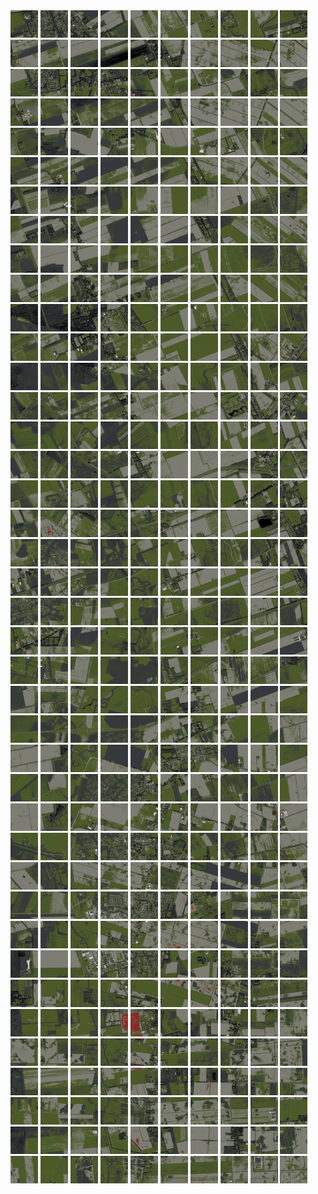 <html>
<div>
<img src="https://github.com/HakkaTjakka/NL_TILE_MAP/blob/main/18/649/-1061/r.6490.-10610.png" height="44" width="44">
<img src="https://github.com/HakkaTjakka/NL_TILE_MAP/blob/main/18/649/-1061/r.6491.-10610.png" height="44" width="44">
<img src="https://github.com/HakkaTjakka/NL_TILE_MAP/blob/main/18/649/-1061/r.6492.-10610.png" height="44" width="44">
<img src="https://github.com/HakkaTjakka/NL_TILE_MAP/blob/main/18/649/-1061/r.6493.-10610.png" height="44" width="44">
<img src="https://github.com/HakkaTjakka/NL_TILE_MAP/blob/main/18/649/-1061/r.6494.-10610.png" height="44" width="44">
<img src="https://github.com/HakkaTjakka/NL_TILE_MAP/blob/main/18/649/-1061/r.6495.-10610.png" height="44" width="44">
<img src="https://github.com/HakkaTjakka/NL_TILE_MAP/blob/main/18/649/-1061/r.6496.-10610.png" height="44" width="44">
<img src="https://github.com/HakkaTjakka/NL_TILE_MAP/blob/main/18/649/-1061/r.6497.-10610.png" height="44" width="44">
<img src="https://github.com/HakkaTjakka/NL_TILE_MAP/blob/main/18/649/-1061/r.6498.-10610.png" height="44" width="44">
<img src="https://github.com/HakkaTjakka/NL_TILE_MAP/blob/main/18/649/-1061/r.6499.-10610.png" height="44" width="44">
<img src="https://github.com/HakkaTjakka/NL_TILE_MAP/blob/main/18/650/-1061/r.6500.-10610.png" height="44" width="44">
<img src="https://github.com/HakkaTjakka/NL_TILE_MAP/blob/main/18/650/-1061/r.6501.-10610.png" height="44" width="44">
<img src="https://github.com/HakkaTjakka/NL_TILE_MAP/blob/main/18/650/-1061/r.6502.-10610.png" height="44" width="44">
<img src="https://github.com/HakkaTjakka/NL_TILE_MAP/blob/main/18/650/-1061/r.6503.-10610.png" height="44" width="44">
<img src="https://github.com/HakkaTjakka/NL_TILE_MAP/blob/main/18/650/-1061/r.6504.-10610.png" height="44" width="44">
<img src="https://github.com/HakkaTjakka/NL_TILE_MAP/blob/main/18/650/-1061/r.6505.-10610.png" height="44" width="44">
<img src="https://github.com/HakkaTjakka/NL_TILE_MAP/blob/main/18/650/-1061/r.6506.-10610.png" height="44" width="44">
<img src="https://github.com/HakkaTjakka/NL_TILE_MAP/blob/main/18/650/-1061/r.6507.-10610.png" height="44" width="44">
<img src="https://github.com/HakkaTjakka/NL_TILE_MAP/blob/main/18/650/-1061/r.6508.-10610.png" height="44" width="44">
<img src="https://github.com/HakkaTjakka/NL_TILE_MAP/blob/main/18/650/-1061/r.6509.-10610.png" height="44" width="44">
<br>
<img src="https://github.com/HakkaTjakka/NL_TILE_MAP/blob/main/18/649/-1061/r.6490.-10609.png" height="44" width="44">
<img src="https://github.com/HakkaTjakka/NL_TILE_MAP/blob/main/18/649/-1061/r.6491.-10609.png" height="44" width="44">
<img src="https://github.com/HakkaTjakka/NL_TILE_MAP/blob/main/18/649/-1061/r.6492.-10609.png" height="44" width="44">
<img src="https://github.com/HakkaTjakka/NL_TILE_MAP/blob/main/18/649/-1061/r.6493.-10609.png" height="44" width="44">
<img src="https://github.com/HakkaTjakka/NL_TILE_MAP/blob/main/18/649/-1061/r.6494.-10609.png" height="44" width="44">
<img src="https://github.com/HakkaTjakka/NL_TILE_MAP/blob/main/18/649/-1061/r.6495.-10609.png" height="44" width="44">
<img src="https://github.com/HakkaTjakka/NL_TILE_MAP/blob/main/18/649/-1061/r.6496.-10609.png" height="44" width="44">
<img src="https://github.com/HakkaTjakka/NL_TILE_MAP/blob/main/18/649/-1061/r.6497.-10609.png" height="44" width="44">
<img src="https://github.com/HakkaTjakka/NL_TILE_MAP/blob/main/18/649/-1061/r.6498.-10609.png" height="44" width="44">
<img src="https://github.com/HakkaTjakka/NL_TILE_MAP/blob/main/18/649/-1061/r.6499.-10609.png" height="44" width="44">
<img src="https://github.com/HakkaTjakka/NL_TILE_MAP/blob/main/18/650/-1061/r.6500.-10609.png" height="44" width="44">
<img src="https://github.com/HakkaTjakka/NL_TILE_MAP/blob/main/18/650/-1061/r.6501.-10609.png" height="44" width="44">
<img src="https://github.com/HakkaTjakka/NL_TILE_MAP/blob/main/18/650/-1061/r.6502.-10609.png" height="44" width="44">
<img src="https://github.com/HakkaTjakka/NL_TILE_MAP/blob/main/18/650/-1061/r.6503.-10609.png" height="44" width="44">
<img src="https://github.com/HakkaTjakka/NL_TILE_MAP/blob/main/18/650/-1061/r.6504.-10609.png" height="44" width="44">
<img src="https://github.com/HakkaTjakka/NL_TILE_MAP/blob/main/18/650/-1061/r.6505.-10609.png" height="44" width="44">
<img src="https://github.com/HakkaTjakka/NL_TILE_MAP/blob/main/18/650/-1061/r.6506.-10609.png" height="44" width="44">
<img src="https://github.com/HakkaTjakka/NL_TILE_MAP/blob/main/18/650/-1061/r.6507.-10609.png" height="44" width="44">
<img src="https://github.com/HakkaTjakka/NL_TILE_MAP/blob/main/18/650/-1061/r.6508.-10609.png" height="44" width="44">
<img src="https://github.com/HakkaTjakka/NL_TILE_MAP/blob/main/18/650/-1061/r.6509.-10609.png" height="44" width="44">
<br>
<img src="https://github.com/HakkaTjakka/NL_TILE_MAP/blob/main/18/649/-1061/r.6490.-10608.png" height="44" width="44">
<img src="https://github.com/HakkaTjakka/NL_TILE_MAP/blob/main/18/649/-1061/r.6491.-10608.png" height="44" width="44">
<img src="https://github.com/HakkaTjakka/NL_TILE_MAP/blob/main/18/649/-1061/r.6492.-10608.png" height="44" width="44">
<img src="https://github.com/HakkaTjakka/NL_TILE_MAP/blob/main/18/649/-1061/r.6493.-10608.png" height="44" width="44">
<img src="https://github.com/HakkaTjakka/NL_TILE_MAP/blob/main/18/649/-1061/r.6494.-10608.png" height="44" width="44">
<img src="https://github.com/HakkaTjakka/NL_TILE_MAP/blob/main/18/649/-1061/r.6495.-10608.png" height="44" width="44">
<img src="https://github.com/HakkaTjakka/NL_TILE_MAP/blob/main/18/649/-1061/r.6496.-10608.png" height="44" width="44">
<img src="https://github.com/HakkaTjakka/NL_TILE_MAP/blob/main/18/649/-1061/r.6497.-10608.png" height="44" width="44">
<img src="https://github.com/HakkaTjakka/NL_TILE_MAP/blob/main/18/649/-1061/r.6498.-10608.png" height="44" width="44">
<img src="https://github.com/HakkaTjakka/NL_TILE_MAP/blob/main/18/649/-1061/r.6499.-10608.png" height="44" width="44">
<img src="https://github.com/HakkaTjakka/NL_TILE_MAP/blob/main/18/650/-1061/r.6500.-10608.png" height="44" width="44">
<img src="https://github.com/HakkaTjakka/NL_TILE_MAP/blob/main/18/650/-1061/r.6501.-10608.png" height="44" width="44">
<img src="https://github.com/HakkaTjakka/NL_TILE_MAP/blob/main/18/650/-1061/r.6502.-10608.png" height="44" width="44">
<img src="https://github.com/HakkaTjakka/NL_TILE_MAP/blob/main/18/650/-1061/r.6503.-10608.png" height="44" width="44">
<img src="https://github.com/HakkaTjakka/NL_TILE_MAP/blob/main/18/650/-1061/r.6504.-10608.png" height="44" width="44">
<img src="https://github.com/HakkaTjakka/NL_TILE_MAP/blob/main/18/650/-1061/r.6505.-10608.png" height="44" width="44">
<img src="https://github.com/HakkaTjakka/NL_TILE_MAP/blob/main/18/650/-1061/r.6506.-10608.png" height="44" width="44">
<img src="https://github.com/HakkaTjakka/NL_TILE_MAP/blob/main/18/650/-1061/r.6507.-10608.png" height="44" width="44">
<img src="https://github.com/HakkaTjakka/NL_TILE_MAP/blob/main/18/650/-1061/r.6508.-10608.png" height="44" width="44">
<img src="https://github.com/HakkaTjakka/NL_TILE_MAP/blob/main/18/650/-1061/r.6509.-10608.png" height="44" width="44">
<br>
<img src="https://github.com/HakkaTjakka/NL_TILE_MAP/blob/main/18/649/-1061/r.6490.-10607.png" height="44" width="44">
<img src="https://github.com/HakkaTjakka/NL_TILE_MAP/blob/main/18/649/-1061/r.6491.-10607.png" height="44" width="44">
<img src="https://github.com/HakkaTjakka/NL_TILE_MAP/blob/main/18/649/-1061/r.6492.-10607.png" height="44" width="44">
<img src="https://github.com/HakkaTjakka/NL_TILE_MAP/blob/main/18/649/-1061/r.6493.-10607.png" height="44" width="44">
<img src="https://github.com/HakkaTjakka/NL_TILE_MAP/blob/main/18/649/-1061/r.6494.-10607.png" height="44" width="44">
<img src="https://github.com/HakkaTjakka/NL_TILE_MAP/blob/main/18/649/-1061/r.6495.-10607.png" height="44" width="44">
<img src="https://github.com/HakkaTjakka/NL_TILE_MAP/blob/main/18/649/-1061/r.6496.-10607.png" height="44" width="44">
<img src="https://github.com/HakkaTjakka/NL_TILE_MAP/blob/main/18/649/-1061/r.6497.-10607.png" height="44" width="44">
<img src="https://github.com/HakkaTjakka/NL_TILE_MAP/blob/main/18/649/-1061/r.6498.-10607.png" height="44" width="44">
<img src="https://github.com/HakkaTjakka/NL_TILE_MAP/blob/main/18/649/-1061/r.6499.-10607.png" height="44" width="44">
<img src="https://github.com/HakkaTjakka/NL_TILE_MAP/blob/main/18/650/-1061/r.6500.-10607.png" height="44" width="44">
<img src="https://github.com/HakkaTjakka/NL_TILE_MAP/blob/main/18/650/-1061/r.6501.-10607.png" height="44" width="44">
<img src="https://github.com/HakkaTjakka/NL_TILE_MAP/blob/main/18/650/-1061/r.6502.-10607.png" height="44" width="44">
<img src="https://github.com/HakkaTjakka/NL_TILE_MAP/blob/main/18/650/-1061/r.6503.-10607.png" height="44" width="44">
<img src="https://github.com/HakkaTjakka/NL_TILE_MAP/blob/main/18/650/-1061/r.6504.-10607.png" height="44" width="44">
<img src="https://github.com/HakkaTjakka/NL_TILE_MAP/blob/main/18/650/-1061/r.6505.-10607.png" height="44" width="44">
<img src="https://github.com/HakkaTjakka/NL_TILE_MAP/blob/main/18/650/-1061/r.6506.-10607.png" height="44" width="44">
<img src="https://github.com/HakkaTjakka/NL_TILE_MAP/blob/main/18/650/-1061/r.6507.-10607.png" height="44" width="44">
<img src="https://github.com/HakkaTjakka/NL_TILE_MAP/blob/main/18/650/-1061/r.6508.-10607.png" height="44" width="44">
<img src="https://github.com/HakkaTjakka/NL_TILE_MAP/blob/main/18/650/-1061/r.6509.-10607.png" height="44" width="44">
<br>
<img src="https://github.com/HakkaTjakka/NL_TILE_MAP/blob/main/18/649/-1061/r.6490.-10606.png" height="44" width="44">
<img src="https://github.com/HakkaTjakka/NL_TILE_MAP/blob/main/18/649/-1061/r.6491.-10606.png" height="44" width="44">
<img src="https://github.com/HakkaTjakka/NL_TILE_MAP/blob/main/18/649/-1061/r.6492.-10606.png" height="44" width="44">
<img src="https://github.com/HakkaTjakka/NL_TILE_MAP/blob/main/18/649/-1061/r.6493.-10606.png" height="44" width="44">
<img src="https://github.com/HakkaTjakka/NL_TILE_MAP/blob/main/18/649/-1061/r.6494.-10606.png" height="44" width="44">
<img src="https://github.com/HakkaTjakka/NL_TILE_MAP/blob/main/18/649/-1061/r.6495.-10606.png" height="44" width="44">
<img src="https://github.com/HakkaTjakka/NL_TILE_MAP/blob/main/18/649/-1061/r.6496.-10606.png" height="44" width="44">
<img src="https://github.com/HakkaTjakka/NL_TILE_MAP/blob/main/18/649/-1061/r.6497.-10606.png" height="44" width="44">
<img src="https://github.com/HakkaTjakka/NL_TILE_MAP/blob/main/18/649/-1061/r.6498.-10606.png" height="44" width="44">
<img src="https://github.com/HakkaTjakka/NL_TILE_MAP/blob/main/18/649/-1061/r.6499.-10606.png" height="44" width="44">
<img src="https://github.com/HakkaTjakka/NL_TILE_MAP/blob/main/18/650/-1061/r.6500.-10606.png" height="44" width="44">
<img src="https://github.com/HakkaTjakka/NL_TILE_MAP/blob/main/18/650/-1061/r.6501.-10606.png" height="44" width="44">
<img src="https://github.com/HakkaTjakka/NL_TILE_MAP/blob/main/18/650/-1061/r.6502.-10606.png" height="44" width="44">
<img src="https://github.com/HakkaTjakka/NL_TILE_MAP/blob/main/18/650/-1061/r.6503.-10606.png" height="44" width="44">
<img src="https://github.com/HakkaTjakka/NL_TILE_MAP/blob/main/18/650/-1061/r.6504.-10606.png" height="44" width="44">
<img src="https://github.com/HakkaTjakka/NL_TILE_MAP/blob/main/18/650/-1061/r.6505.-10606.png" height="44" width="44">
<img src="https://github.com/HakkaTjakka/NL_TILE_MAP/blob/main/18/650/-1061/r.6506.-10606.png" height="44" width="44">
<img src="https://github.com/HakkaTjakka/NL_TILE_MAP/blob/main/18/650/-1061/r.6507.-10606.png" height="44" width="44">
<img src="https://github.com/HakkaTjakka/NL_TILE_MAP/blob/main/18/650/-1061/r.6508.-10606.png" height="44" width="44">
<img src="https://github.com/HakkaTjakka/NL_TILE_MAP/blob/main/18/650/-1061/r.6509.-10606.png" height="44" width="44">
<br>
<img src="https://github.com/HakkaTjakka/NL_TILE_MAP/blob/main/18/649/-1061/r.6490.-10605.png" height="44" width="44">
<img src="https://github.com/HakkaTjakka/NL_TILE_MAP/blob/main/18/649/-1061/r.6491.-10605.png" height="44" width="44">
<img src="https://github.com/HakkaTjakka/NL_TILE_MAP/blob/main/18/649/-1061/r.6492.-10605.png" height="44" width="44">
<img src="https://github.com/HakkaTjakka/NL_TILE_MAP/blob/main/18/649/-1061/r.6493.-10605.png" height="44" width="44">
<img src="https://github.com/HakkaTjakka/NL_TILE_MAP/blob/main/18/649/-1061/r.6494.-10605.png" height="44" width="44">
<img src="https://github.com/HakkaTjakka/NL_TILE_MAP/blob/main/18/649/-1061/r.6495.-10605.png" height="44" width="44">
<img src="https://github.com/HakkaTjakka/NL_TILE_MAP/blob/main/18/649/-1061/r.6496.-10605.png" height="44" width="44">
<img src="https://github.com/HakkaTjakka/NL_TILE_MAP/blob/main/18/649/-1061/r.6497.-10605.png" height="44" width="44">
<img src="https://github.com/HakkaTjakka/NL_TILE_MAP/blob/main/18/649/-1061/r.6498.-10605.png" height="44" width="44">
<img src="https://github.com/HakkaTjakka/NL_TILE_MAP/blob/main/18/649/-1061/r.6499.-10605.png" height="44" width="44">
<img src="https://github.com/HakkaTjakka/NL_TILE_MAP/blob/main/18/650/-1061/r.6500.-10605.png" height="44" width="44">
<img src="https://github.com/HakkaTjakka/NL_TILE_MAP/blob/main/18/650/-1061/r.6501.-10605.png" height="44" width="44">
<img src="https://github.com/HakkaTjakka/NL_TILE_MAP/blob/main/18/650/-1061/r.6502.-10605.png" height="44" width="44">
<img src="https://github.com/HakkaTjakka/NL_TILE_MAP/blob/main/18/650/-1061/r.6503.-10605.png" height="44" width="44">
<img src="https://github.com/HakkaTjakka/NL_TILE_MAP/blob/main/18/650/-1061/r.6504.-10605.png" height="44" width="44">
<img src="https://github.com/HakkaTjakka/NL_TILE_MAP/blob/main/18/650/-1061/r.6505.-10605.png" height="44" width="44">
<img src="https://github.com/HakkaTjakka/NL_TILE_MAP/blob/main/18/650/-1061/r.6506.-10605.png" height="44" width="44">
<img src="https://github.com/HakkaTjakka/NL_TILE_MAP/blob/main/18/650/-1061/r.6507.-10605.png" height="44" width="44">
<img src="https://github.com/HakkaTjakka/NL_TILE_MAP/blob/main/18/650/-1061/r.6508.-10605.png" height="44" width="44">
<img src="https://github.com/HakkaTjakka/NL_TILE_MAP/blob/main/18/650/-1061/r.6509.-10605.png" height="44" width="44">
<br>
<img src="https://github.com/HakkaTjakka/NL_TILE_MAP/blob/main/18/649/-1061/r.6490.-10604.png" height="44" width="44">
<img src="https://github.com/HakkaTjakka/NL_TILE_MAP/blob/main/18/649/-1061/r.6491.-10604.png" height="44" width="44">
<img src="https://github.com/HakkaTjakka/NL_TILE_MAP/blob/main/18/649/-1061/r.6492.-10604.png" height="44" width="44">
<img src="https://github.com/HakkaTjakka/NL_TILE_MAP/blob/main/18/649/-1061/r.6493.-10604.png" height="44" width="44">
<img src="https://github.com/HakkaTjakka/NL_TILE_MAP/blob/main/18/649/-1061/r.6494.-10604.png" height="44" width="44">
<img src="https://github.com/HakkaTjakka/NL_TILE_MAP/blob/main/18/649/-1061/r.6495.-10604.png" height="44" width="44">
<img src="https://github.com/HakkaTjakka/NL_TILE_MAP/blob/main/18/649/-1061/r.6496.-10604.png" height="44" width="44">
<img src="https://github.com/HakkaTjakka/NL_TILE_MAP/blob/main/18/649/-1061/r.6497.-10604.png" height="44" width="44">
<img src="https://github.com/HakkaTjakka/NL_TILE_MAP/blob/main/18/649/-1061/r.6498.-10604.png" height="44" width="44">
<img src="https://github.com/HakkaTjakka/NL_TILE_MAP/blob/main/18/649/-1061/r.6499.-10604.png" height="44" width="44">
<img src="https://github.com/HakkaTjakka/NL_TILE_MAP/blob/main/18/650/-1061/r.6500.-10604.png" height="44" width="44">
<img src="https://github.com/HakkaTjakka/NL_TILE_MAP/blob/main/18/650/-1061/r.6501.-10604.png" height="44" width="44">
<img src="https://github.com/HakkaTjakka/NL_TILE_MAP/blob/main/18/650/-1061/r.6502.-10604.png" height="44" width="44">
<img src="https://github.com/HakkaTjakka/NL_TILE_MAP/blob/main/18/650/-1061/r.6503.-10604.png" height="44" width="44">
<img src="https://github.com/HakkaTjakka/NL_TILE_MAP/blob/main/18/650/-1061/r.6504.-10604.png" height="44" width="44">
<img src="https://github.com/HakkaTjakka/NL_TILE_MAP/blob/main/18/650/-1061/r.6505.-10604.png" height="44" width="44">
<img src="https://github.com/HakkaTjakka/NL_TILE_MAP/blob/main/18/650/-1061/r.6506.-10604.png" height="44" width="44">
<img src="https://github.com/HakkaTjakka/NL_TILE_MAP/blob/main/18/650/-1061/r.6507.-10604.png" height="44" width="44">
<img src="https://github.com/HakkaTjakka/NL_TILE_MAP/blob/main/18/650/-1061/r.6508.-10604.png" height="44" width="44">
<img src="https://github.com/HakkaTjakka/NL_TILE_MAP/blob/main/18/650/-1061/r.6509.-10604.png" height="44" width="44">
<br>
<img src="https://github.com/HakkaTjakka/NL_TILE_MAP/blob/main/18/649/-1061/r.6490.-10603.png" height="44" width="44">
<img src="https://github.com/HakkaTjakka/NL_TILE_MAP/blob/main/18/649/-1061/r.6491.-10603.png" height="44" width="44">
<img src="https://github.com/HakkaTjakka/NL_TILE_MAP/blob/main/18/649/-1061/r.6492.-10603.png" height="44" width="44">
<img src="https://github.com/HakkaTjakka/NL_TILE_MAP/blob/main/18/649/-1061/r.6493.-10603.png" height="44" width="44">
<img src="https://github.com/HakkaTjakka/NL_TILE_MAP/blob/main/18/649/-1061/r.6494.-10603.png" height="44" width="44">
<img src="https://github.com/HakkaTjakka/NL_TILE_MAP/blob/main/18/649/-1061/r.6495.-10603.png" height="44" width="44">
<img src="https://github.com/HakkaTjakka/NL_TILE_MAP/blob/main/18/649/-1061/r.6496.-10603.png" height="44" width="44">
<img src="https://github.com/HakkaTjakka/NL_TILE_MAP/blob/main/18/649/-1061/r.6497.-10603.png" height="44" width="44">
<img src="https://github.com/HakkaTjakka/NL_TILE_MAP/blob/main/18/649/-1061/r.6498.-10603.png" height="44" width="44">
<img src="https://github.com/HakkaTjakka/NL_TILE_MAP/blob/main/18/649/-1061/r.6499.-10603.png" height="44" width="44">
<img src="https://github.com/HakkaTjakka/NL_TILE_MAP/blob/main/18/650/-1061/r.6500.-10603.png" height="44" width="44">
<img src="https://github.com/HakkaTjakka/NL_TILE_MAP/blob/main/18/650/-1061/r.6501.-10603.png" height="44" width="44">
<img src="https://github.com/HakkaTjakka/NL_TILE_MAP/blob/main/18/650/-1061/r.6502.-10603.png" height="44" width="44">
<img src="https://github.com/HakkaTjakka/NL_TILE_MAP/blob/main/18/650/-1061/r.6503.-10603.png" height="44" width="44">
<img src="https://github.com/HakkaTjakka/NL_TILE_MAP/blob/main/18/650/-1061/r.6504.-10603.png" height="44" width="44">
<img src="https://github.com/HakkaTjakka/NL_TILE_MAP/blob/main/18/650/-1061/r.6505.-10603.png" height="44" width="44">
<img src="https://github.com/HakkaTjakka/NL_TILE_MAP/blob/main/18/650/-1061/r.6506.-10603.png" height="44" width="44">
<img src="https://github.com/HakkaTjakka/NL_TILE_MAP/blob/main/18/650/-1061/r.6507.-10603.png" height="44" width="44">
<img src="https://github.com/HakkaTjakka/NL_TILE_MAP/blob/main/18/650/-1061/r.6508.-10603.png" height="44" width="44">
<img src="https://github.com/HakkaTjakka/NL_TILE_MAP/blob/main/18/650/-1061/r.6509.-10603.png" height="44" width="44">
<br>
<img src="https://github.com/HakkaTjakka/NL_TILE_MAP/blob/main/18/649/-1061/r.6490.-10602.png" height="44" width="44">
<img src="https://github.com/HakkaTjakka/NL_TILE_MAP/blob/main/18/649/-1061/r.6491.-10602.png" height="44" width="44">
<img src="https://github.com/HakkaTjakka/NL_TILE_MAP/blob/main/18/649/-1061/r.6492.-10602.png" height="44" width="44">
<img src="https://github.com/HakkaTjakka/NL_TILE_MAP/blob/main/18/649/-1061/r.6493.-10602.png" height="44" width="44">
<img src="https://github.com/HakkaTjakka/NL_TILE_MAP/blob/main/18/649/-1061/r.6494.-10602.png" height="44" width="44">
<img src="https://github.com/HakkaTjakka/NL_TILE_MAP/blob/main/18/649/-1061/r.6495.-10602.png" height="44" width="44">
<img src="https://github.com/HakkaTjakka/NL_TILE_MAP/blob/main/18/649/-1061/r.6496.-10602.png" height="44" width="44">
<img src="https://github.com/HakkaTjakka/NL_TILE_MAP/blob/main/18/649/-1061/r.6497.-10602.png" height="44" width="44">
<img src="https://github.com/HakkaTjakka/NL_TILE_MAP/blob/main/18/649/-1061/r.6498.-10602.png" height="44" width="44">
<img src="https://github.com/HakkaTjakka/NL_TILE_MAP/blob/main/18/649/-1061/r.6499.-10602.png" height="44" width="44">
<img src="https://github.com/HakkaTjakka/NL_TILE_MAP/blob/main/18/650/-1061/r.6500.-10602.png" height="44" width="44">
<img src="https://github.com/HakkaTjakka/NL_TILE_MAP/blob/main/18/650/-1061/r.6501.-10602.png" height="44" width="44">
<img src="https://github.com/HakkaTjakka/NL_TILE_MAP/blob/main/18/650/-1061/r.6502.-10602.png" height="44" width="44">
<img src="https://github.com/HakkaTjakka/NL_TILE_MAP/blob/main/18/650/-1061/r.6503.-10602.png" height="44" width="44">
<img src="https://github.com/HakkaTjakka/NL_TILE_MAP/blob/main/18/650/-1061/r.6504.-10602.png" height="44" width="44">
<img src="https://github.com/HakkaTjakka/NL_TILE_MAP/blob/main/18/650/-1061/r.6505.-10602.png" height="44" width="44">
<img src="https://github.com/HakkaTjakka/NL_TILE_MAP/blob/main/18/650/-1061/r.6506.-10602.png" height="44" width="44">
<img src="https://github.com/HakkaTjakka/NL_TILE_MAP/blob/main/18/650/-1061/r.6507.-10602.png" height="44" width="44">
<img src="https://github.com/HakkaTjakka/NL_TILE_MAP/blob/main/18/650/-1061/r.6508.-10602.png" height="44" width="44">
<img src="https://github.com/HakkaTjakka/NL_TILE_MAP/blob/main/18/650/-1061/r.6509.-10602.png" height="44" width="44">
<br>
<img src="https://github.com/HakkaTjakka/NL_TILE_MAP/blob/main/18/649/-1061/r.6490.-10601.png" height="44" width="44">
<img src="https://github.com/HakkaTjakka/NL_TILE_MAP/blob/main/18/649/-1061/r.6491.-10601.png" height="44" width="44">
<img src="https://github.com/HakkaTjakka/NL_TILE_MAP/blob/main/18/649/-1061/r.6492.-10601.png" height="44" width="44">
<img src="https://github.com/HakkaTjakka/NL_TILE_MAP/blob/main/18/649/-1061/r.6493.-10601.png" height="44" width="44">
<img src="https://github.com/HakkaTjakka/NL_TILE_MAP/blob/main/18/649/-1061/r.6494.-10601.png" height="44" width="44">
<img src="https://github.com/HakkaTjakka/NL_TILE_MAP/blob/main/18/649/-1061/r.6495.-10601.png" height="44" width="44">
<img src="https://github.com/HakkaTjakka/NL_TILE_MAP/blob/main/18/649/-1061/r.6496.-10601.png" height="44" width="44">
<img src="https://github.com/HakkaTjakka/NL_TILE_MAP/blob/main/18/649/-1061/r.6497.-10601.png" height="44" width="44">
<img src="https://github.com/HakkaTjakka/NL_TILE_MAP/blob/main/18/649/-1061/r.6498.-10601.png" height="44" width="44">
<img src="https://github.com/HakkaTjakka/NL_TILE_MAP/blob/main/18/649/-1061/r.6499.-10601.png" height="44" width="44">
<img src="https://github.com/HakkaTjakka/NL_TILE_MAP/blob/main/18/650/-1061/r.6500.-10601.png" height="44" width="44">
<img src="https://github.com/HakkaTjakka/NL_TILE_MAP/blob/main/18/650/-1061/r.6501.-10601.png" height="44" width="44">
<img src="https://github.com/HakkaTjakka/NL_TILE_MAP/blob/main/18/650/-1061/r.6502.-10601.png" height="44" width="44">
<img src="https://github.com/HakkaTjakka/NL_TILE_MAP/blob/main/18/650/-1061/r.6503.-10601.png" height="44" width="44">
<img src="https://github.com/HakkaTjakka/NL_TILE_MAP/blob/main/18/650/-1061/r.6504.-10601.png" height="44" width="44">
<img src="https://github.com/HakkaTjakka/NL_TILE_MAP/blob/main/18/650/-1061/r.6505.-10601.png" height="44" width="44">
<img src="https://github.com/HakkaTjakka/NL_TILE_MAP/blob/main/18/650/-1061/r.6506.-10601.png" height="44" width="44">
<img src="https://github.com/HakkaTjakka/NL_TILE_MAP/blob/main/18/650/-1061/r.6507.-10601.png" height="44" width="44">
<img src="https://github.com/HakkaTjakka/NL_TILE_MAP/blob/main/18/650/-1061/r.6508.-10601.png" height="44" width="44">
<img src="https://github.com/HakkaTjakka/NL_TILE_MAP/blob/main/18/650/-1061/r.6509.-10601.png" height="44" width="44">
<br>
<img src="https://github.com/HakkaTjakka/NL_TILE_MAP/blob/main/18/649/-1060/r.6490.-10600.png" height="44" width="44">
<img src="https://github.com/HakkaTjakka/NL_TILE_MAP/blob/main/18/649/-1060/r.6491.-10600.png" height="44" width="44">
<img src="https://github.com/HakkaTjakka/NL_TILE_MAP/blob/main/18/649/-1060/r.6492.-10600.png" height="44" width="44">
<img src="https://github.com/HakkaTjakka/NL_TILE_MAP/blob/main/18/649/-1060/r.6493.-10600.png" height="44" width="44">
<img src="https://github.com/HakkaTjakka/NL_TILE_MAP/blob/main/18/649/-1060/r.6494.-10600.png" height="44" width="44">
<img src="https://github.com/HakkaTjakka/NL_TILE_MAP/blob/main/18/649/-1060/r.6495.-10600.png" height="44" width="44">
<img src="https://github.com/HakkaTjakka/NL_TILE_MAP/blob/main/18/649/-1060/r.6496.-10600.png" height="44" width="44">
<img src="https://github.com/HakkaTjakka/NL_TILE_MAP/blob/main/18/649/-1060/r.6497.-10600.png" height="44" width="44">
<img src="https://github.com/HakkaTjakka/NL_TILE_MAP/blob/main/18/649/-1060/r.6498.-10600.png" height="44" width="44">
<img src="https://github.com/HakkaTjakka/NL_TILE_MAP/blob/main/18/649/-1060/r.6499.-10600.png" height="44" width="44">
<img src="https://github.com/HakkaTjakka/NL_TILE_MAP/blob/main/18/650/-1060/r.6500.-10600.png" height="44" width="44">
<img src="https://github.com/HakkaTjakka/NL_TILE_MAP/blob/main/18/650/-1060/r.6501.-10600.png" height="44" width="44">
<img src="https://github.com/HakkaTjakka/NL_TILE_MAP/blob/main/18/650/-1060/r.6502.-10600.png" height="44" width="44">
<img src="https://github.com/HakkaTjakka/NL_TILE_MAP/blob/main/18/650/-1060/r.6503.-10600.png" height="44" width="44">
<img src="https://github.com/HakkaTjakka/NL_TILE_MAP/blob/main/18/650/-1060/r.6504.-10600.png" height="44" width="44">
<img src="https://github.com/HakkaTjakka/NL_TILE_MAP/blob/main/18/650/-1060/r.6505.-10600.png" height="44" width="44">
<img src="https://github.com/HakkaTjakka/NL_TILE_MAP/blob/main/18/650/-1060/r.6506.-10600.png" height="44" width="44">
<img src="https://github.com/HakkaTjakka/NL_TILE_MAP/blob/main/18/650/-1060/r.6507.-10600.png" height="44" width="44">
<img src="https://github.com/HakkaTjakka/NL_TILE_MAP/blob/main/18/650/-1060/r.6508.-10600.png" height="44" width="44">
<img src="https://github.com/HakkaTjakka/NL_TILE_MAP/blob/main/18/650/-1060/r.6509.-10600.png" height="44" width="44">
<br>
<img src="https://github.com/HakkaTjakka/NL_TILE_MAP/blob/main/18/649/-1060/r.6490.-10599.png" height="44" width="44">
<img src="https://github.com/HakkaTjakka/NL_TILE_MAP/blob/main/18/649/-1060/r.6491.-10599.png" height="44" width="44">
<img src="https://github.com/HakkaTjakka/NL_TILE_MAP/blob/main/18/649/-1060/r.6492.-10599.png" height="44" width="44">
<img src="https://github.com/HakkaTjakka/NL_TILE_MAP/blob/main/18/649/-1060/r.6493.-10599.png" height="44" width="44">
<img src="https://github.com/HakkaTjakka/NL_TILE_MAP/blob/main/18/649/-1060/r.6494.-10599.png" height="44" width="44">
<img src="https://github.com/HakkaTjakka/NL_TILE_MAP/blob/main/18/649/-1060/r.6495.-10599.png" height="44" width="44">
<img src="https://github.com/HakkaTjakka/NL_TILE_MAP/blob/main/18/649/-1060/r.6496.-10599.png" height="44" width="44">
<img src="https://github.com/HakkaTjakka/NL_TILE_MAP/blob/main/18/649/-1060/r.6497.-10599.png" height="44" width="44">
<img src="https://github.com/HakkaTjakka/NL_TILE_MAP/blob/main/18/649/-1060/r.6498.-10599.png" height="44" width="44">
<img src="https://github.com/HakkaTjakka/NL_TILE_MAP/blob/main/18/649/-1060/r.6499.-10599.png" height="44" width="44">
<img src="https://github.com/HakkaTjakka/NL_TILE_MAP/blob/main/18/650/-1060/r.6500.-10599.png" height="44" width="44">
<img src="https://github.com/HakkaTjakka/NL_TILE_MAP/blob/main/18/650/-1060/r.6501.-10599.png" height="44" width="44">
<img src="https://github.com/HakkaTjakka/NL_TILE_MAP/blob/main/18/650/-1060/r.6502.-10599.png" height="44" width="44">
<img src="https://github.com/HakkaTjakka/NL_TILE_MAP/blob/main/18/650/-1060/r.6503.-10599.png" height="44" width="44">
<img src="https://github.com/HakkaTjakka/NL_TILE_MAP/blob/main/18/650/-1060/r.6504.-10599.png" height="44" width="44">
<img src="https://github.com/HakkaTjakka/NL_TILE_MAP/blob/main/18/650/-1060/r.6505.-10599.png" height="44" width="44">
<img src="https://github.com/HakkaTjakka/NL_TILE_MAP/blob/main/18/650/-1060/r.6506.-10599.png" height="44" width="44">
<img src="https://github.com/HakkaTjakka/NL_TILE_MAP/blob/main/18/650/-1060/r.6507.-10599.png" height="44" width="44">
<img src="https://github.com/HakkaTjakka/NL_TILE_MAP/blob/main/18/650/-1060/r.6508.-10599.png" height="44" width="44">
<img src="https://github.com/HakkaTjakka/NL_TILE_MAP/blob/main/18/650/-1060/r.6509.-10599.png" height="44" width="44">
<br>
<img src="https://github.com/HakkaTjakka/NL_TILE_MAP/blob/main/18/649/-1060/r.6490.-10598.png" height="44" width="44">
<img src="https://github.com/HakkaTjakka/NL_TILE_MAP/blob/main/18/649/-1060/r.6491.-10598.png" height="44" width="44">
<img src="https://github.com/HakkaTjakka/NL_TILE_MAP/blob/main/18/649/-1060/r.6492.-10598.png" height="44" width="44">
<img src="https://github.com/HakkaTjakka/NL_TILE_MAP/blob/main/18/649/-1060/r.6493.-10598.png" height="44" width="44">
<img src="https://github.com/HakkaTjakka/NL_TILE_MAP/blob/main/18/649/-1060/r.6494.-10598.png" height="44" width="44">
<img src="https://github.com/HakkaTjakka/NL_TILE_MAP/blob/main/18/649/-1060/r.6495.-10598.png" height="44" width="44">
<img src="https://github.com/HakkaTjakka/NL_TILE_MAP/blob/main/18/649/-1060/r.6496.-10598.png" height="44" width="44">
<img src="https://github.com/HakkaTjakka/NL_TILE_MAP/blob/main/18/649/-1060/r.6497.-10598.png" height="44" width="44">
<img src="https://github.com/HakkaTjakka/NL_TILE_MAP/blob/main/18/649/-1060/r.6498.-10598.png" height="44" width="44">
<img src="https://github.com/HakkaTjakka/NL_TILE_MAP/blob/main/18/649/-1060/r.6499.-10598.png" height="44" width="44">
<img src="https://github.com/HakkaTjakka/NL_TILE_MAP/blob/main/18/650/-1060/r.6500.-10598.png" height="44" width="44">
<img src="https://github.com/HakkaTjakka/NL_TILE_MAP/blob/main/18/650/-1060/r.6501.-10598.png" height="44" width="44">
<img src="https://github.com/HakkaTjakka/NL_TILE_MAP/blob/main/18/650/-1060/r.6502.-10598.png" height="44" width="44">
<img src="https://github.com/HakkaTjakka/NL_TILE_MAP/blob/main/18/650/-1060/r.6503.-10598.png" height="44" width="44">
<img src="https://github.com/HakkaTjakka/NL_TILE_MAP/blob/main/18/650/-1060/r.6504.-10598.png" height="44" width="44">
<img src="https://github.com/HakkaTjakka/NL_TILE_MAP/blob/main/18/650/-1060/r.6505.-10598.png" height="44" width="44">
<img src="https://github.com/HakkaTjakka/NL_TILE_MAP/blob/main/18/650/-1060/r.6506.-10598.png" height="44" width="44">
<img src="https://github.com/HakkaTjakka/NL_TILE_MAP/blob/main/18/650/-1060/r.6507.-10598.png" height="44" width="44">
<img src="https://github.com/HakkaTjakka/NL_TILE_MAP/blob/main/18/650/-1060/r.6508.-10598.png" height="44" width="44">
<img src="https://github.com/HakkaTjakka/NL_TILE_MAP/blob/main/18/650/-1060/r.6509.-10598.png" height="44" width="44">
<br>
<img src="https://github.com/HakkaTjakka/NL_TILE_MAP/blob/main/18/649/-1060/r.6490.-10597.png" height="44" width="44">
<img src="https://github.com/HakkaTjakka/NL_TILE_MAP/blob/main/18/649/-1060/r.6491.-10597.png" height="44" width="44">
<img src="https://github.com/HakkaTjakka/NL_TILE_MAP/blob/main/18/649/-1060/r.6492.-10597.png" height="44" width="44">
<img src="https://github.com/HakkaTjakka/NL_TILE_MAP/blob/main/18/649/-1060/r.6493.-10597.png" height="44" width="44">
<img src="https://github.com/HakkaTjakka/NL_TILE_MAP/blob/main/18/649/-1060/r.6494.-10597.png" height="44" width="44">
<img src="https://github.com/HakkaTjakka/NL_TILE_MAP/blob/main/18/649/-1060/r.6495.-10597.png" height="44" width="44">
<img src="https://github.com/HakkaTjakka/NL_TILE_MAP/blob/main/18/649/-1060/r.6496.-10597.png" height="44" width="44">
<img src="https://github.com/HakkaTjakka/NL_TILE_MAP/blob/main/18/649/-1060/r.6497.-10597.png" height="44" width="44">
<img src="https://github.com/HakkaTjakka/NL_TILE_MAP/blob/main/18/649/-1060/r.6498.-10597.png" height="44" width="44">
<img src="https://github.com/HakkaTjakka/NL_TILE_MAP/blob/main/18/649/-1060/r.6499.-10597.png" height="44" width="44">
<img src="https://github.com/HakkaTjakka/NL_TILE_MAP/blob/main/18/650/-1060/r.6500.-10597.png" height="44" width="44">
<img src="https://github.com/HakkaTjakka/NL_TILE_MAP/blob/main/18/650/-1060/r.6501.-10597.png" height="44" width="44">
<img src="https://github.com/HakkaTjakka/NL_TILE_MAP/blob/main/18/650/-1060/r.6502.-10597.png" height="44" width="44">
<img src="https://github.com/HakkaTjakka/NL_TILE_MAP/blob/main/18/650/-1060/r.6503.-10597.png" height="44" width="44">
<img src="https://github.com/HakkaTjakka/NL_TILE_MAP/blob/main/18/650/-1060/r.6504.-10597.png" height="44" width="44">
<img src="https://github.com/HakkaTjakka/NL_TILE_MAP/blob/main/18/650/-1060/r.6505.-10597.png" height="44" width="44">
<img src="https://github.com/HakkaTjakka/NL_TILE_MAP/blob/main/18/650/-1060/r.6506.-10597.png" height="44" width="44">
<img src="https://github.com/HakkaTjakka/NL_TILE_MAP/blob/main/18/650/-1060/r.6507.-10597.png" height="44" width="44">
<img src="https://github.com/HakkaTjakka/NL_TILE_MAP/blob/main/18/650/-1060/r.6508.-10597.png" height="44" width="44">
<img src="https://github.com/HakkaTjakka/NL_TILE_MAP/blob/main/18/650/-1060/r.6509.-10597.png" height="44" width="44">
<br>
<img src="https://github.com/HakkaTjakka/NL_TILE_MAP/blob/main/18/649/-1060/r.6490.-10596.png" height="44" width="44">
<img src="https://github.com/HakkaTjakka/NL_TILE_MAP/blob/main/18/649/-1060/r.6491.-10596.png" height="44" width="44">
<img src="https://github.com/HakkaTjakka/NL_TILE_MAP/blob/main/18/649/-1060/r.6492.-10596.png" height="44" width="44">
<img src="https://github.com/HakkaTjakka/NL_TILE_MAP/blob/main/18/649/-1060/r.6493.-10596.png" height="44" width="44">
<img src="https://github.com/HakkaTjakka/NL_TILE_MAP/blob/main/18/649/-1060/r.6494.-10596.png" height="44" width="44">
<img src="https://github.com/HakkaTjakka/NL_TILE_MAP/blob/main/18/649/-1060/r.6495.-10596.png" height="44" width="44">
<img src="https://github.com/HakkaTjakka/NL_TILE_MAP/blob/main/18/649/-1060/r.6496.-10596.png" height="44" width="44">
<img src="https://github.com/HakkaTjakka/NL_TILE_MAP/blob/main/18/649/-1060/r.6497.-10596.png" height="44" width="44">
<img src="https://github.com/HakkaTjakka/NL_TILE_MAP/blob/main/18/649/-1060/r.6498.-10596.png" height="44" width="44">
<img src="https://github.com/HakkaTjakka/NL_TILE_MAP/blob/main/18/649/-1060/r.6499.-10596.png" height="44" width="44">
<img src="https://github.com/HakkaTjakka/NL_TILE_MAP/blob/main/18/650/-1060/r.6500.-10596.png" height="44" width="44">
<img src="https://github.com/HakkaTjakka/NL_TILE_MAP/blob/main/18/650/-1060/r.6501.-10596.png" height="44" width="44">
<img src="https://github.com/HakkaTjakka/NL_TILE_MAP/blob/main/18/650/-1060/r.6502.-10596.png" height="44" width="44">
<img src="https://github.com/HakkaTjakka/NL_TILE_MAP/blob/main/18/650/-1060/r.6503.-10596.png" height="44" width="44">
<img src="https://github.com/HakkaTjakka/NL_TILE_MAP/blob/main/18/650/-1060/r.6504.-10596.png" height="44" width="44">
<img src="https://github.com/HakkaTjakka/NL_TILE_MAP/blob/main/18/650/-1060/r.6505.-10596.png" height="44" width="44">
<img src="https://github.com/HakkaTjakka/NL_TILE_MAP/blob/main/18/650/-1060/r.6506.-10596.png" height="44" width="44">
<img src="https://github.com/HakkaTjakka/NL_TILE_MAP/blob/main/18/650/-1060/r.6507.-10596.png" height="44" width="44">
<img src="https://github.com/HakkaTjakka/NL_TILE_MAP/blob/main/18/650/-1060/r.6508.-10596.png" height="44" width="44">
<img src="https://github.com/HakkaTjakka/NL_TILE_MAP/blob/main/18/650/-1060/r.6509.-10596.png" height="44" width="44">
<br>
<img src="https://github.com/HakkaTjakka/NL_TILE_MAP/blob/main/18/649/-1060/r.6490.-10595.png" height="44" width="44">
<img src="https://github.com/HakkaTjakka/NL_TILE_MAP/blob/main/18/649/-1060/r.6491.-10595.png" height="44" width="44">
<img src="https://github.com/HakkaTjakka/NL_TILE_MAP/blob/main/18/649/-1060/r.6492.-10595.png" height="44" width="44">
<img src="https://github.com/HakkaTjakka/NL_TILE_MAP/blob/main/18/649/-1060/r.6493.-10595.png" height="44" width="44">
<img src="https://github.com/HakkaTjakka/NL_TILE_MAP/blob/main/18/649/-1060/r.6494.-10595.png" height="44" width="44">
<img src="https://github.com/HakkaTjakka/NL_TILE_MAP/blob/main/18/649/-1060/r.6495.-10595.png" height="44" width="44">
<img src="https://github.com/HakkaTjakka/NL_TILE_MAP/blob/main/18/649/-1060/r.6496.-10595.png" height="44" width="44">
<img src="https://github.com/HakkaTjakka/NL_TILE_MAP/blob/main/18/649/-1060/r.6497.-10595.png" height="44" width="44">
<img src="https://github.com/HakkaTjakka/NL_TILE_MAP/blob/main/18/649/-1060/r.6498.-10595.png" height="44" width="44">
<img src="https://github.com/HakkaTjakka/NL_TILE_MAP/blob/main/18/649/-1060/r.6499.-10595.png" height="44" width="44">
<img src="https://github.com/HakkaTjakka/NL_TILE_MAP/blob/main/18/650/-1060/r.6500.-10595.png" height="44" width="44">
<img src="https://github.com/HakkaTjakka/NL_TILE_MAP/blob/main/18/650/-1060/r.6501.-10595.png" height="44" width="44">
<img src="https://github.com/HakkaTjakka/NL_TILE_MAP/blob/main/18/650/-1060/r.6502.-10595.png" height="44" width="44">
<img src="https://github.com/HakkaTjakka/NL_TILE_MAP/blob/main/18/650/-1060/r.6503.-10595.png" height="44" width="44">
<img src="https://github.com/HakkaTjakka/NL_TILE_MAP/blob/main/18/650/-1060/r.6504.-10595.png" height="44" width="44">
<img src="https://github.com/HakkaTjakka/NL_TILE_MAP/blob/main/18/650/-1060/r.6505.-10595.png" height="44" width="44">
<img src="https://github.com/HakkaTjakka/NL_TILE_MAP/blob/main/18/650/-1060/r.6506.-10595.png" height="44" width="44">
<img src="https://github.com/HakkaTjakka/NL_TILE_MAP/blob/main/18/650/-1060/r.6507.-10595.png" height="44" width="44">
<img src="https://github.com/HakkaTjakka/NL_TILE_MAP/blob/main/18/650/-1060/r.6508.-10595.png" height="44" width="44">
<img src="https://github.com/HakkaTjakka/NL_TILE_MAP/blob/main/18/650/-1060/r.6509.-10595.png" height="44" width="44">
<br>
<img src="https://github.com/HakkaTjakka/NL_TILE_MAP/blob/main/18/649/-1060/r.6490.-10594.png" height="44" width="44">
<img src="https://github.com/HakkaTjakka/NL_TILE_MAP/blob/main/18/649/-1060/r.6491.-10594.png" height="44" width="44">
<img src="https://github.com/HakkaTjakka/NL_TILE_MAP/blob/main/18/649/-1060/r.6492.-10594.png" height="44" width="44">
<img src="https://github.com/HakkaTjakka/NL_TILE_MAP/blob/main/18/649/-1060/r.6493.-10594.png" height="44" width="44">
<img src="https://github.com/HakkaTjakka/NL_TILE_MAP/blob/main/18/649/-1060/r.6494.-10594.png" height="44" width="44">
<img src="https://github.com/HakkaTjakka/NL_TILE_MAP/blob/main/18/649/-1060/r.6495.-10594.png" height="44" width="44">
<img src="https://github.com/HakkaTjakka/NL_TILE_MAP/blob/main/18/649/-1060/r.6496.-10594.png" height="44" width="44">
<img src="https://github.com/HakkaTjakka/NL_TILE_MAP/blob/main/18/649/-1060/r.6497.-10594.png" height="44" width="44">
<img src="https://github.com/HakkaTjakka/NL_TILE_MAP/blob/main/18/649/-1060/r.6498.-10594.png" height="44" width="44">
<img src="https://github.com/HakkaTjakka/NL_TILE_MAP/blob/main/18/649/-1060/r.6499.-10594.png" height="44" width="44">
<img src="https://github.com/HakkaTjakka/NL_TILE_MAP/blob/main/18/650/-1060/r.6500.-10594.png" height="44" width="44">
<img src="https://github.com/HakkaTjakka/NL_TILE_MAP/blob/main/18/650/-1060/r.6501.-10594.png" height="44" width="44">
<img src="https://github.com/HakkaTjakka/NL_TILE_MAP/blob/main/18/650/-1060/r.6502.-10594.png" height="44" width="44">
<img src="https://github.com/HakkaTjakka/NL_TILE_MAP/blob/main/18/650/-1060/r.6503.-10594.png" height="44" width="44">
<img src="https://github.com/HakkaTjakka/NL_TILE_MAP/blob/main/18/650/-1060/r.6504.-10594.png" height="44" width="44">
<img src="https://github.com/HakkaTjakka/NL_TILE_MAP/blob/main/18/650/-1060/r.6505.-10594.png" height="44" width="44">
<img src="https://github.com/HakkaTjakka/NL_TILE_MAP/blob/main/18/650/-1060/r.6506.-10594.png" height="44" width="44">
<img src="https://github.com/HakkaTjakka/NL_TILE_MAP/blob/main/18/650/-1060/r.6507.-10594.png" height="44" width="44">
<img src="https://github.com/HakkaTjakka/NL_TILE_MAP/blob/main/18/650/-1060/r.6508.-10594.png" height="44" width="44">
<img src="https://github.com/HakkaTjakka/NL_TILE_MAP/blob/main/18/650/-1060/r.6509.-10594.png" height="44" width="44">
<br>
<img src="https://github.com/HakkaTjakka/NL_TILE_MAP/blob/main/18/649/-1060/r.6490.-10593.png" height="44" width="44">
<img src="https://github.com/HakkaTjakka/NL_TILE_MAP/blob/main/18/649/-1060/r.6491.-10593.png" height="44" width="44">
<img src="https://github.com/HakkaTjakka/NL_TILE_MAP/blob/main/18/649/-1060/r.6492.-10593.png" height="44" width="44">
<img src="https://github.com/HakkaTjakka/NL_TILE_MAP/blob/main/18/649/-1060/r.6493.-10593.png" height="44" width="44">
<img src="https://github.com/HakkaTjakka/NL_TILE_MAP/blob/main/18/649/-1060/r.6494.-10593.png" height="44" width="44">
<img src="https://github.com/HakkaTjakka/NL_TILE_MAP/blob/main/18/649/-1060/r.6495.-10593.png" height="44" width="44">
<img src="https://github.com/HakkaTjakka/NL_TILE_MAP/blob/main/18/649/-1060/r.6496.-10593.png" height="44" width="44">
<img src="https://github.com/HakkaTjakka/NL_TILE_MAP/blob/main/18/649/-1060/r.6497.-10593.png" height="44" width="44">
<img src="https://github.com/HakkaTjakka/NL_TILE_MAP/blob/main/18/649/-1060/r.6498.-10593.png" height="44" width="44">
<img src="https://github.com/HakkaTjakka/NL_TILE_MAP/blob/main/18/649/-1060/r.6499.-10593.png" height="44" width="44">
<img src="https://github.com/HakkaTjakka/NL_TILE_MAP/blob/main/18/650/-1060/r.6500.-10593.png" height="44" width="44">
<img src="https://github.com/HakkaTjakka/NL_TILE_MAP/blob/main/18/650/-1060/r.6501.-10593.png" height="44" width="44">
<img src="https://github.com/HakkaTjakka/NL_TILE_MAP/blob/main/18/650/-1060/r.6502.-10593.png" height="44" width="44">
<img src="https://github.com/HakkaTjakka/NL_TILE_MAP/blob/main/18/650/-1060/r.6503.-10593.png" height="44" width="44">
<img src="https://github.com/HakkaTjakka/NL_TILE_MAP/blob/main/18/650/-1060/r.6504.-10593.png" height="44" width="44">
<img src="https://github.com/HakkaTjakka/NL_TILE_MAP/blob/main/18/650/-1060/r.6505.-10593.png" height="44" width="44">
<img src="https://github.com/HakkaTjakka/NL_TILE_MAP/blob/main/18/650/-1060/r.6506.-10593.png" height="44" width="44">
<img src="https://github.com/HakkaTjakka/NL_TILE_MAP/blob/main/18/650/-1060/r.6507.-10593.png" height="44" width="44">
<img src="https://github.com/HakkaTjakka/NL_TILE_MAP/blob/main/18/650/-1060/r.6508.-10593.png" height="44" width="44">
<img src="https://github.com/HakkaTjakka/NL_TILE_MAP/blob/main/18/650/-1060/r.6509.-10593.png" height="44" width="44">
<br>
<img src="https://github.com/HakkaTjakka/NL_TILE_MAP/blob/main/18/649/-1060/r.6490.-10592.png" height="44" width="44">
<img src="https://github.com/HakkaTjakka/NL_TILE_MAP/blob/main/18/649/-1060/r.6491.-10592.png" height="44" width="44">
<img src="https://github.com/HakkaTjakka/NL_TILE_MAP/blob/main/18/649/-1060/r.6492.-10592.png" height="44" width="44">
<img src="https://github.com/HakkaTjakka/NL_TILE_MAP/blob/main/18/649/-1060/r.6493.-10592.png" height="44" width="44">
<img src="https://github.com/HakkaTjakka/NL_TILE_MAP/blob/main/18/649/-1060/r.6494.-10592.png" height="44" width="44">
<img src="https://github.com/HakkaTjakka/NL_TILE_MAP/blob/main/18/649/-1060/r.6495.-10592.png" height="44" width="44">
<img src="https://github.com/HakkaTjakka/NL_TILE_MAP/blob/main/18/649/-1060/r.6496.-10592.png" height="44" width="44">
<img src="https://github.com/HakkaTjakka/NL_TILE_MAP/blob/main/18/649/-1060/r.6497.-10592.png" height="44" width="44">
<img src="https://github.com/HakkaTjakka/NL_TILE_MAP/blob/main/18/649/-1060/r.6498.-10592.png" height="44" width="44">
<img src="https://github.com/HakkaTjakka/NL_TILE_MAP/blob/main/18/649/-1060/r.6499.-10592.png" height="44" width="44">
<img src="https://github.com/HakkaTjakka/NL_TILE_MAP/blob/main/18/650/-1060/r.6500.-10592.png" height="44" width="44">
<img src="https://github.com/HakkaTjakka/NL_TILE_MAP/blob/main/18/650/-1060/r.6501.-10592.png" height="44" width="44">
<img src="https://github.com/HakkaTjakka/NL_TILE_MAP/blob/main/18/650/-1060/r.6502.-10592.png" height="44" width="44">
<img src="https://github.com/HakkaTjakka/NL_TILE_MAP/blob/main/18/650/-1060/r.6503.-10592.png" height="44" width="44">
<img src="https://github.com/HakkaTjakka/NL_TILE_MAP/blob/main/18/650/-1060/r.6504.-10592.png" height="44" width="44">
<img src="https://github.com/HakkaTjakka/NL_TILE_MAP/blob/main/18/650/-1060/r.6505.-10592.png" height="44" width="44">
<img src="https://github.com/HakkaTjakka/NL_TILE_MAP/blob/main/18/650/-1060/r.6506.-10592.png" height="44" width="44">
<img src="https://github.com/HakkaTjakka/NL_TILE_MAP/blob/main/18/650/-1060/r.6507.-10592.png" height="44" width="44">
<img src="https://github.com/HakkaTjakka/NL_TILE_MAP/blob/main/18/650/-1060/r.6508.-10592.png" height="44" width="44">
<img src="https://github.com/HakkaTjakka/NL_TILE_MAP/blob/main/18/650/-1060/r.6509.-10592.png" height="44" width="44">
<br>
<img src="https://github.com/HakkaTjakka/NL_TILE_MAP/blob/main/18/649/-1060/r.6490.-10591.png" height="44" width="44">
<img src="https://github.com/HakkaTjakka/NL_TILE_MAP/blob/main/18/649/-1060/r.6491.-10591.png" height="44" width="44">
<img src="https://github.com/HakkaTjakka/NL_TILE_MAP/blob/main/18/649/-1060/r.6492.-10591.png" height="44" width="44">
<img src="https://github.com/HakkaTjakka/NL_TILE_MAP/blob/main/18/649/-1060/r.6493.-10591.png" height="44" width="44">
<img src="https://github.com/HakkaTjakka/NL_TILE_MAP/blob/main/18/649/-1060/r.6494.-10591.png" height="44" width="44">
<img src="https://github.com/HakkaTjakka/NL_TILE_MAP/blob/main/18/649/-1060/r.6495.-10591.png" height="44" width="44">
<img src="https://github.com/HakkaTjakka/NL_TILE_MAP/blob/main/18/649/-1060/r.6496.-10591.png" height="44" width="44">
<img src="https://github.com/HakkaTjakka/NL_TILE_MAP/blob/main/18/649/-1060/r.6497.-10591.png" height="44" width="44">
<img src="https://github.com/HakkaTjakka/NL_TILE_MAP/blob/main/18/649/-1060/r.6498.-10591.png" height="44" width="44">
<img src="https://github.com/HakkaTjakka/NL_TILE_MAP/blob/main/18/649/-1060/r.6499.-10591.png" height="44" width="44">
<img src="https://github.com/HakkaTjakka/NL_TILE_MAP/blob/main/18/650/-1060/r.6500.-10591.png" height="44" width="44">
<img src="https://github.com/HakkaTjakka/NL_TILE_MAP/blob/main/18/650/-1060/r.6501.-10591.png" height="44" width="44">
<img src="https://github.com/HakkaTjakka/NL_TILE_MAP/blob/main/18/650/-1060/r.6502.-10591.png" height="44" width="44">
<img src="https://github.com/HakkaTjakka/NL_TILE_MAP/blob/main/18/650/-1060/r.6503.-10591.png" height="44" width="44">
<img src="https://github.com/HakkaTjakka/NL_TILE_MAP/blob/main/18/650/-1060/r.6504.-10591.png" height="44" width="44">
<img src="https://github.com/HakkaTjakka/NL_TILE_MAP/blob/main/18/650/-1060/r.6505.-10591.png" height="44" width="44">
<img src="https://github.com/HakkaTjakka/NL_TILE_MAP/blob/main/18/650/-1060/r.6506.-10591.png" height="44" width="44">
<img src="https://github.com/HakkaTjakka/NL_TILE_MAP/blob/main/18/650/-1060/r.6507.-10591.png" height="44" width="44">
<img src="https://github.com/HakkaTjakka/NL_TILE_MAP/blob/main/18/650/-1060/r.6508.-10591.png" height="44" width="44">
<img src="https://github.com/HakkaTjakka/NL_TILE_MAP/blob/main/18/650/-1060/r.6509.-10591.png" height="44" width="44">
<br>
</div>
</html>

